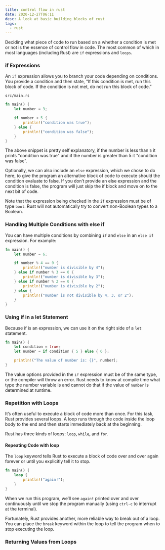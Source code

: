 ```yaml
---
title: control flow in rust
date: 2020-12-27T06:11
desc: A look at basic building blocks of rust
tags:
  - rust
---
```


Deciding what piece of code to run based on a whether a condition is met or not is the essence of control flow in code. The most common of which in most languages (including Rust) are `if` expressions and `loops`.

### if Expressions

An `if` expression allows you to branch your code depending on conditions. You provide a condition and then state, “If this condition is met, run this block of code. If the condition is not met, do not run this block of code.”

`src/main.rs`
```rust
fn main() {
    let number = 3;

    if number < 5 {
        println!("condition was true");
    } else {
        println!("condition was false");
    }
}
```
The above snippet is pretty self explanatory, if the number is less than `5` it prints "condition was true" and if the number is greater than 5 it "condition was false". 

Optionally, we can also include an `else` expression, which we chose to do here, to give the program an alternative block of code to execute should the condition evaluate to false. If you don’t provide an else expression and the condition is false, the program will just skip the if block and move on to the next bit of code.

Note that the expression being checked in the `if` expression must be of type `bool`. Rust will not automatically try to convert non-Boolean types to a Boolean. 

### Handling Multiple Conditions with else if

You can have multiple conditions by combining `if` and `else` in an `else if` expression. For example:

```rust
fn main() {
    let number = 6;

    if number % 4 == 0 {
        println!("number is divisible by 4");
    } else if number % 3 == 0 {
        println!("number is divisible by 3");
    } else if number % 2 == 0 {
        println!("number is divisible by 2");
    } else {
        println!("number is not divisible by 4, 3, or 2");
    }
}
```

### Using if in a let Statement

Because if is an expression, we can use it on the right side of a `let` statement.

```rust
fn main() {
    let condition = true;
    let number = if condition { 5 } else { 6 };

    println!("The value of number is: {}", number);
}
```

The value options provided in the `if` expression must be of the same type, or the compiler will throw an error. Rust needs to know at compile time what type the number variable is and cannot do that if the value of `number` is determined at runtime.

### Repetition with Loops

It’s often useful to execute a block of code more than once. For this task, Rust provides several loops. A loop runs through the code inside the loop body to the end and then starts immediately back at the beginning.

Rust has three kinds of loops: `loop`, `while`, and `for`.

#### Repeating Code with loop

The `loop` keyword tells Rust to execute a block of code over and over again forever or until you explicitly tell it to stop.

```rust
fn main() {
    loop {
        println!("again!");
    }
}
```
When we run this program, we’ll see `again!` printed over and over continuously until we stop the program manually (using `ctrl-c` to interrupt at the terminal).

Fortunately, Rust provides another, more reliable way to break out of a loop. You can place the `break` keyword within the loop to tell the program when to stop executing the loop.








### Returning Values from Loops